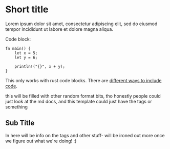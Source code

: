 # Short title

Lorem ipsum dolor sit amet, consectetur adipiscing elit, sed do eiusmod tempor incididunt ut labore et dolore magna aliqua.

Code block:
<!-- the ignore means it cant be run -->
```rust,ignore 
fn main() {
    let x = 5;
    let y = 6;

    println!("{}", x + y);
}
```

This only works with rust code blocks. There are [different ways to include code](https://books.irust.net/read/mdbook-guide/en-us/guide/reading.html).

this will be filled with other random format bits, tho honestly people could just look at the md docs, and this template could just have the tags or something

## Sub Title

In here will be info on the tags and other stuff- will be ironed out more once we figure out what we're doing! 
:)